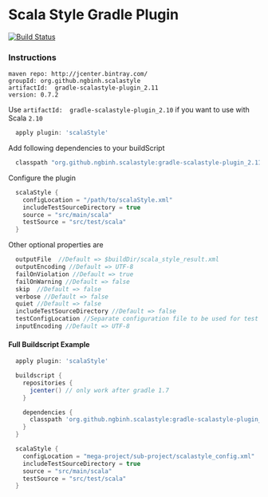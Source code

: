 # Scala Style Gradle Plugin

[![Build Status](https://travis-ci.org/alenkacz/gradle-scalastyle-plugin.svg?branch=master)](https://travis-ci.org/alenkacz/gradle-scalastyle-plugin)

### Instructions

```
maven repo: http://jcenter.bintray.com/
groupId: org.github.ngbinh.scalastyle
artifactId:  gradle-scalastyle-plugin_2.11
version: 0.7.2
```

Use `artifactId:  gradle-scalastyle-plugin_2.10` if you want to use with Scala `2.10`

```groovy
  apply plugin: 'scalaStyle'
```

Add following dependencies to your buildScript

```groovy
  classpath "org.github.ngbinh.scalastyle:gradle-scalastyle-plugin_2.11:0.7.2"
```

Configure the plugin

```groovy
  scalaStyle {
    configLocation = "/path/to/scalaStyle.xml"
    includeTestSourceDirectory = true
    source = "src/main/scala"
    testSource = "src/test/scala"
  }

```

Other optional properties are

```groovy
  outputFile  //Default => $buildDir/scala_style_result.xml
  outputEncoding //Default => UTF-8
  failOnViolation //Default => true
  failOnWarning //Default => false
  skip  //Default => false
  verbose //Default => false
  quiet //Default => false
  includeTestSourceDirectory //Default => false
  testConfigLocation //Separate configuration file to be used for test sources
  inputEncoding //Default => UTF-8
```

#### Full Buildscript Example
```groovy
  apply plugin: 'scalaStyle'

  buildscript {
    repositories {
      jcenter() // only work after gradle 1.7
    }

    dependencies {
      classpath 'org.github.ngbinh.scalastyle:gradle-scalastyle-plugin_2.11:0.7.2'
    }
  }

  scalaStyle {
    configLocation = "mega-project/sub-project/scalastyle_config.xml"
    includeTestSourceDirectory = true
    source = "src/main/scala"
    testSource = "src/test/scala"
  }
```
